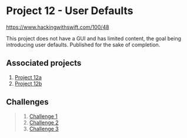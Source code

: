 # Project 12 - User Defaults

https://www.hackingwithswift.com/100/48

This project does not have a GUI and has limited content, the goal being introducing user defaults. Published for the sake of completion.

## Associated projects

1. [Project 12a](../23-Project12a)
1. [Project 12b](../24-Project12b)

## Challenges

>1. [Challenge 1](../25-Project12-Challenge1)
>2. [Challenge 2](../26-Project12-Challenge2)
>3. [Challenge 3](../27-Project12-Challenge3)
